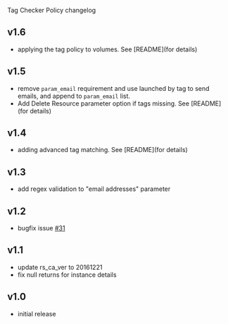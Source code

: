 Tag Checker Policy changelog

v1.6
----
- applying the tag policy to volumes. See [README](for details)

v1.5
----
- remove `param_email` requirement and use launched by tag to send emails, and append to `param_email` list.
- Add Delete Resource parameter option if tags missing. See [README](for details)

v1.4
----
- adding advanced tag matching.  See [README](for details)

v1.3
-----
- add regex validation to "email addresses" parameter

v1.2
-----
- bugfix issue [#31](https://github.com/rightscale/policies/issues/31)

v1.1
-----
- update rs_ca_ver to 20161221
- fix null returns for instance details

v1.0
-----
- initial release
